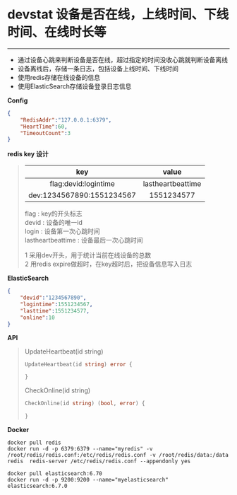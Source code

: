 # devstat 设备是否在线，上线时间、下线时间、在线时长等
***
* 通过设备心跳来判断设备是否在线，超过指定的时间没收心跳就判断设备离线
* 设备离线后，存储一条日志，包括设备上线时间、下线时间
* 使用redis存储在线设备的信息
* 使用ElasticSearch存储设备登录日志信息

**Config**
```json
{
    "RedisAddr":"127.0.0.1:6379",
    "HeartTime":60,
    "TimeoutCount":3
}
```

**redis key 设计**
>
> | key | value |
> |:--:|:--:|
> |flag:devid:logintime | lastheartbeattime |
> | dev:1234567890:1551234567| 1551234577 |
>  
> flag : key的开头标志   
> devid : 设备的唯一id   
> login : 设备第一次心跳时间   
> lastheartbeattime : 设备最后一次心跳时间
>
> 1 采用dev开头，用于统计当前在线设备的总数   
> 2 用redis expire做超时，在key超时后，把设备信息写入日志

**ElasticSearch**  
```json
{
    "devid":"1234567890",
    "logintime":1551234567,
    "lasttime":1551234577,
    "online":10
}
```

**API**  
> UpdateHeartbeat(id string) 
> ```go
>UpdateHeartbeat(id string) error {
>
>}
>```
>
>CheckOnline(id string)
>```go
>CheckOnline(id string) (bool, error) {
>
>}
>````

**Docker**
```shell
docker pull redis
docker run -d -p 6379:6379 --name="myredis" -v /root/redis/redis.conf:/etc/redis/redis.conf -v /root/redis/data:/data redis  redis-server /etc/redis/redis.conf --appendonly yes

docker pull elasticsearch:6.70
docker run -d -p 9200:9200 --name="myelasticsearch" elasticsearch:6.7.0
```
